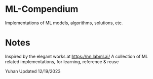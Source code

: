 # ML-Compendium
Implementations of ML models, algorithms, solutions, etc.

# Notes
Inspired by the elegant works at https://nn.labml.ai/
A collection of ML related implementations, for learning, reference & reuse 

Yuhan
Updated 12/19/2023
